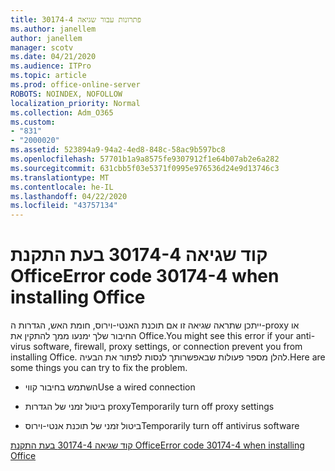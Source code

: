 ```yaml
---
title: פתרונות עבור שגיאה 30174-4
ms.author: janellem
author: janellem
manager: scotv
ms.date: 04/21/2020
ms.audience: ITPro
ms.topic: article
ms.prod: office-online-server
ROBOTS: NOINDEX, NOFOLLOW
localization_priority: Normal
ms.collection: Adm_O365
ms.custom:
- "831"
- "2000020"
ms.assetid: 523894a9-94a2-4ed8-848c-58ac9b597bc8
ms.openlocfilehash: 57701b1a9a8575fe9307912f1e64b07ab2e6a282
ms.sourcegitcommit: 631cbb5f03e5371f0995e976536d24e9d13746c3
ms.translationtype: MT
ms.contentlocale: he-IL
ms.lasthandoff: 04/22/2020
ms.locfileid: "43757134"
---
```

# <a name="error-code-30174-4-when-installing-office"></a><span data-ttu-id="4e303-102">קוד שגיאה 30174-4 בעת התקנת Office</span><span class="sxs-lookup"><span data-stu-id="4e303-102">Error code 30174-4 when installing Office</span></span>

<span data-ttu-id="4e303-103">ייתכן שתראה שגיאה זו אם תוכנת האנטי-וירוס, חומת האש, הגדרות ה-proxy או החיבור שלך ימנעו ממך להתקין את Office.</span><span class="sxs-lookup"><span data-stu-id="4e303-103">You might see this error if your anti-virus software, firewall, proxy settings, or connection prevent you from installing Office.</span></span> <span data-ttu-id="4e303-104">להלן מספר פעולות שבאפשרותך לנסות לפתור את הבעיה.</span><span class="sxs-lookup"><span data-stu-id="4e303-104">Here are some things you can try to fix the problem.</span></span>
  
- <span data-ttu-id="4e303-105">השתמש בחיבור קווי</span><span class="sxs-lookup"><span data-stu-id="4e303-105">Use a wired connection</span></span>

- <span data-ttu-id="4e303-106">ביטול זמני של הגדרות proxy</span><span class="sxs-lookup"><span data-stu-id="4e303-106">Temporarily turn off proxy settings</span></span>

- <span data-ttu-id="4e303-107">ביטול זמני של תוכנת אנטי-וירוס</span><span class="sxs-lookup"><span data-stu-id="4e303-107">Temporarily turn off antivirus software</span></span>

[<span data-ttu-id="4e303-108">קוד שגיאה 30174-4 בעת התקנת Office</span><span class="sxs-lookup"><span data-stu-id="4e303-108">Error code 30174-4 when installing Office</span></span>](https://support.office.com/article/5d5551db-266f-47b3-93fc-d51c2e8f4c0b?wt.mc_id=Alchemy_ClientDIA)
  